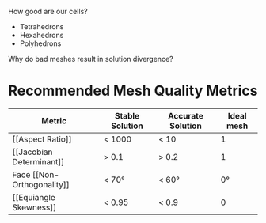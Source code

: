 How good are our cells?
- Tetrahedrons
- Hexahedrons
- Polyhedrons

Why do bad meshes result in solution divergence?

# Recommended Mesh Quality Metrics
| Metric                     | Stable Solution | Accurate Solution | Ideal mesh |
| -------------------------- | --------------- | ----------------- | ---------- |
| [[Aspect Ratio]]           | < 1000          | < 10              | 1          |
| [[Jacobian Determinant]]   | > 0.1           | > 0.2             | 1          |
| Face [[Non-Orthogonality]] | < 70&deg;       | < 60&deg;         | 0&deg;     |
| [[Equiangle Skewness]]     | < 0.95          | < 0.9             | 0          |

